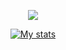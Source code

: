 <p align="center">
  <img src="https://github-readme-stats.vercel.app/api/?username=imamari&title_color=e614f5&text_color=BABABA&show_icons=true&bg_color=00000000&hide_border=true&icon_color=56A5E9&hide_title=true&count_private=true" />
</p>

<div>
<div align='center'>
<a href='https://discordapp.com/users/383037944635850763'><img align='center' alt='My stats' src='https://discord.c99.nl/widget/theme-4/383037944635850763.png'></img></a>
<br /><br/>
 
